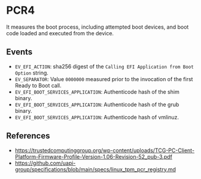 # PCR4

It measures the boot process, including attempted boot devices, and boot
code loaded and executed from the device.


## Events
- `EV_EFI_ACTION`: sha256 digest of the `Calling EFI Application from
  Boot Option` string.
- `EV_SEPARATOR`: Value `0000000` measured prior to the invocation of
  the first Ready to Boot call.
- `EV_EFI_BOOT_SERVICES_APPLICATION`: Authenticode hash of the shim
  binary.
- `EV_EFI_BOOT_SERVICES_APPLICATION`: Authenticode hash of the grub
  binary.
- `EV_EFI_BOOT_SERVICES_APPLICATION`: Authenticode hash of vmlinuz.


## References

- https://trustedcomputinggroup.org/wp-content/uploads/TCG-PC-Client-Platform-Firmware-Profile-Version-1.06-Revision-52_pub-3.pdf
- https://github.com/uapi-group/specifications/blob/main/specs/linux_tpm_pcr_registry.md
